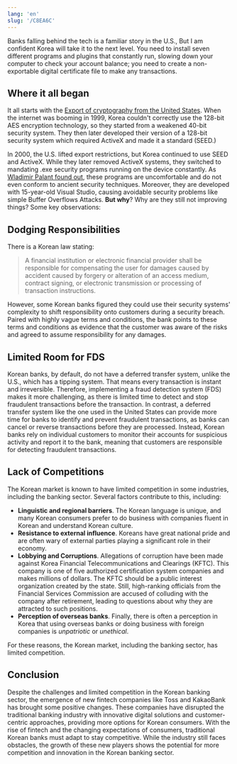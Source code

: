 ```yaml
---
lang: 'en'
slug: '/C8EA6C'
---
```


Banks falling behind the tech is a familiar story in the U.S., But I am confident Korea will take it to the next level. You need to install seven different programs and plugins that constantly run, slowing down your computer to check your account balance; you need to create a non-exportable digital certificate file to make any transactions.

## Where it all began

It all starts with the [Export of cryptography from the United States](https://en.wikipedia.org/wiki/Export_of_cryptography_from_the_United_States). When the internet was booming in 1999, Korea couldn't correctly use the 128-bit AES encryption technology, so they started from a weakened 40-bit security system. They then later developed their version of a 128-bit security system which required ActiveX and made it a standard (SEED.)

In 2000, the U.S. lifted export restrictions, but Korea continued to use SEED and ActiveX. While they later removed ActiveX systems, they switched to mandating .exe security programs running on the device constantly. As [Wladimir Palant found out](https://palant.info/2023/01/02/south-koreas-online-security-dead-end/), these programs are uncomfortable and do not even conform to ancient security techniques. Moreover, they are developed with 15-year-old Visual Studio, causing avoidable security problems like simple Buffer Overflows Attacks. **But why**? Why are they still not improving things? Some key observations:

## Dodging Responsibilities

There is a Korean law stating:

> A financial institution or electronic financial provider shall be responsible for compensating the user for damages caused by accident caused by forgery or alteration of an access medium, contract signing, or electronic transmission or processing of transaction instructions.

However, some Korean banks figured they could use their security systems' complexity to shift responsibility onto customers during a security breach. Paired with highly vague terms and conditions, the bank points to these terms and conditions as evidence that the customer was aware of the risks and agreed to assume responsibility for any damages.

## Limited Room for FDS

Korean banks, by default, do not have a deferred transfer system, unlike the U.S., which has a tipping system. That means every transaction is instant and irreversible. Therefore, implementing a fraud detection system (FDS) makes it more challenging, as there is limited time to detect and stop fraudulent transactions before the transaction. In contrast, a deferred transfer system like the one used in the United States can provide more time for banks to identify and prevent fraudulent transactions, as banks can cancel or reverse transactions before they are processed. Instead, Korean banks rely on individual customers to monitor their accounts for suspicious activity and report it to the bank, meaning that customers are responsible for detecting fraudulent transactions.

## Lack of Competitions

The Korean market is known to have limited competition in some industries, including the banking sector. Several factors contribute to this, including:

- **Linguistic and regional barriers**. The Korean language is unique, and many Korean consumers prefer to do business with companies fluent in Korean and understand Korean culture.
- **Resistance to external influence**. Koreans have great national pride and are often wary of external parties playing a significant role in their economy.
- **Lobbying and Corruptions**. Allegations of corruption have been made against Korea Financial Telecommunications and Clearings (KFTC). This company is one of five authorized certification system companies and makes millions of dollars. The KFTC should be a public interest organization created by the state. Still, high-ranking officials from the Financial Services Commission are accused of colluding with the company after retirement, leading to questions about why they are attracted to such positions.
- **Perception of overseas banks**. Finally, there is often a perception in Korea that using overseas banks or doing business with foreign companies is _unpatriotic_ or _unethical_.

For these reasons, the Korean market, including the banking sector, has limited competition.

## Conclusion

Despite the challenges and limited competition in the Korean banking sector, the emergence of new fintech companies like Toss and KakaoBank has brought some positive changes. These companies have disrupted the traditional banking industry with innovative digital solutions and customer-centric approaches, providing more options for Korean consumers. With the rise of fintech and the changing expectations of consumers, traditional Korean banks must adapt to stay competitive. While the industry still faces obstacles, the growth of these new players shows the potential for more competition and innovation in the Korean banking sector.
